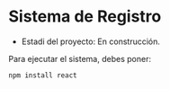 <h1> Sistema de Registro</h1>

- Estadi del proyecto: En construcción.

Para ejecutar el sistema, debes poner: 

```npm install react```
